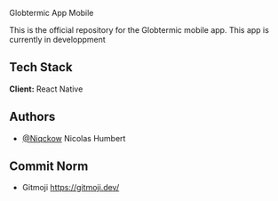 
Globtermic App Mobile

This is the official repository for the Globtermic mobile app.
This app is currently in developpment



## Tech Stack

**Client:** React Native


## Authors

- [@Niqckow](https://www.github.com/Niqckow) Nicolas Humbert

## Commit Norm
 - Gitmoji https://gitmoji.dev/